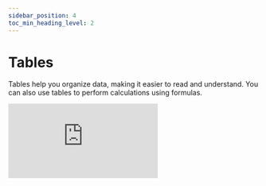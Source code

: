 ```yaml
---
sidebar_position: 4
toc_min_heading_level: 2
---
```


# Tables

Tables help you organize data, making it easier to read and understand. You can also use tables to perform calculations using formulas.

 <div style={{position: 'relative', paddingBottom: '59.01639344262295%', height: 0}}>
   <iframe src="https://www.loom.com/embed/cb7d3e18401d4f289ea7e7c9eeaf08d9?sid=90c61f2e-95f0-426c-8fb1-920a3adc5c20" frameBorder={0} webkitallowfullscreen mozallowfullscreen allowFullScreen style={{position: 'absolute', top: 0, left: 0, width: '100%', height: '100%'}} />
 </div>

## Create a Table

**To create a new table**, go to your notebook, click the `+` button next to an empty line and select `Table` from the menu, or you can open the block menu by typing `/` on an empty paragraph, select `Table` using the `arrow keys`, and press `enter`.

1.  **Add Formulas to a Table**:

    - You can add formulas to a table by clicking on any cell and starting with the equals sign (`=`).
    - Alternatively, you can add formulas to a column by clicking on the column `▼` and selecting `Formula`.

2.  **Add Quick Calculation Insights**:

    - Click the `Calculate` button at the end of your table to perform quick calculations.
    - Select the desired calculation based on the data type in the column (e.g., sum, count).
    - The available calculations depend on the type of data in your table.

    You can easily drag and drop these calculations results:

    - Into your text to explain them. [Learn more about Inline Results →](/docs/quick-start/inline-results)
    - Into your formulas to reuse them. [Learn more about Formulas →](/docs/quick-start/formulas)

3.  **Add Units to Table Values**:

    - To add units to table values, include them as text in the respective cell.
    - For example, you can enter `$10` or `5oz` to indicate a currency or measurement.
    - Alternatively, you can format a column to display units by clicking on the column `▼` and adding your custom unit.

4.  **Add Units to Columns**:

    - Click the down triangle button on a column, select `Change type`, and enter a new unit in the `create custom` field.

5.  **Update Table and Column Names**:

    - After creating a table, you can update its default name by replacing it in the top left corner of the table.
    - To update column names, click on the existing name and select a new one.

6.  **Add and Delete Columns and Rows**:

    - Add new columns by clicking the `+` button on the right side of the table.
    - Delete a column by clicking the upside-down triangle button on the column and selecting `Delete column`.
    - Add new rows by clicking the `+ Add row` button at the end of the table.
    - Delete rows or insert new ones by hovering over a row, clicking the `⸬` button, and selecting the desired action.

7.  **Rearrange Table Columns and Rows**:

    - You can rearrange table columns and rows by dragging and dropping them within the same table.
    - To move a row, click and hold the `⸬` button on the left side of the row and drag it to a new position.
    - To move a column, click and hold the `⸬` button on the left side of the column name and drag it to a new position.

To **delete a column**, click the **`⸬`** button on a column and select `Delete column`.

8.  **Update Column Data Types**:

    - Hover over the column header, click the drop-down triangle button on a column, and choose a new column type from the list.

9.  **Add Column Series**:

    - Create a column series by selecting `Series` and then `Date` in the column's `Change type` menu. Specify the starting point, and subsequent dates will be calculated automatically.

10. **Hide Table Formulas**:

    - Click the `Hide formulas` button on top of the table to hide table formulas. Click the `Show formulas` button to display them again.

11. **Customizing Table Appearance**:

    - Change the color and icon of your table by clicking the grid icon next to the table name.
    - Select a new color and icon from the menu to give your table a unique personality.

## Referencing Columns

You can easily reuse and incorporate values from any column in your calculations.

To reference a table column in a calculation, follow these steps:

1.  Type the table name.
2.  Use a dot `.` to indicate the specific column within the table.
3.  Append the column name after the dot.

For example, if your table is named "Table" and you want to access the "Column" within it, write it as:

`Table.Column`

### Example: Summing a Column

Let's consider an example where you want to sum the values in a sales table.

Assuming you have a table named "SalesData" with a column named "SalesPrice", you can calculate the sum using this syntax: `sum(SalesData.SalesPrice)`. This calculation can be used in a **formula block** or another **column formula**.

This syntax can be customized for other calculations as well. For instance, you can calculate the **average**, **minimum**, **maximum**, or apply other mathematical operations to the column values. [Learn more about Formulas for Tables→](/docs/quick-start/formulas)

You can expand on this by incorporating additional calculations, such as calculating the tax for all sales:

`sum(SalesData.SalesPrice) + tax`

### Compact Format: Referencing Columns in the Same Table

Within the same table, it is easy to reference other columns and reuse their values.

Let's continue with the example of a sales table. If you want to calculate the tax per item instead of the tax for all sales, you can add a new formula column and write `SalesData.SalesPrice + tax`. This calculation will determine the tax for each individual item based on its row.

Since you are working within the same table, you can use the compact format that only requires a reference to the column name: `SalesPrice + tax`. Decipad will automatically calculate the tax for each row, considering the values from the respective rows in the table.

## Code Tables (Legacy)

Code tables are an alternative to low-code tables. They only work with **Advanced formula** blocks.

:::tip Syntax

```
TableName = {
  Column1 = [Value1, Value2, ...]
  Column2 = [Value1, Value2, ...]
  Column2 = [Value1, Value2, ...]
}

```

:::

:::note Example

```
MyTable = {
  A = [1, 2, 3]
  B = [4, 5, 6]
}
```

:::
